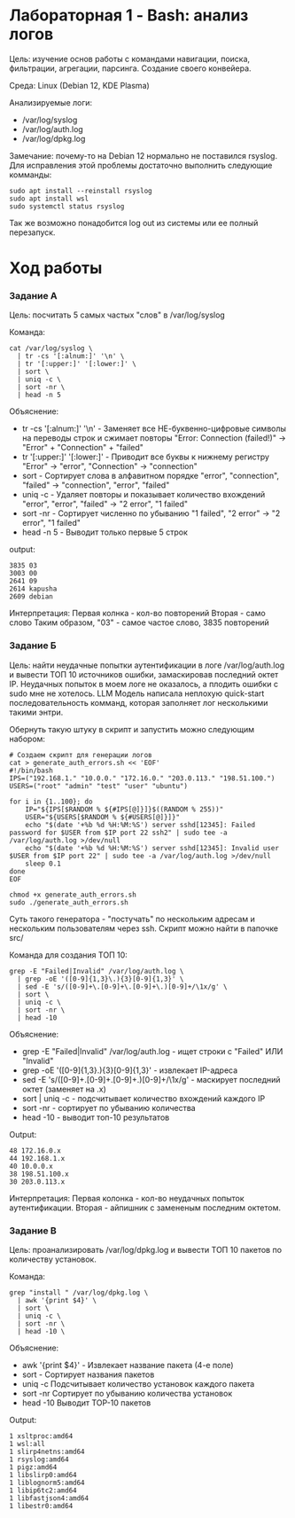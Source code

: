 # Лабораторная 1 - Bash: анализ логов
Цель: изучение основ работы с командами навигации, поиска, фильтрации, агрегации, парсинга. Создание своего конвейера.

Среда: Linux (Debian 12, KDE Plasma)

Анализируемые логи:
- /var/log/syslog
- /var/log/auth.log
- /var/log/dpkg.log

Замечание: почему-то на Debian 12 нормально не поставился rsyslog. Для исправления этой проблемы достаточно выполнить следующие комманды:
```
sudo apt install --reinstall rsyslog
sudo apt install wsl
sudo systemctl status rsyslog
```

Так же возможно понадобится log out из системы или ее полный перезапуск.

# Ход работы
### Задание А
Цель: посчитать 5 самых частых "слов" в /var/log/syslog

Команда:
```
cat /var/log/syslog \
  | tr -cs '[:alnum:]' '\n' \
  | tr '[:upper:]' '[:lower:]' \
  | sort \
  | uniq -c \
  | sort -nr \
  | head -n 5
```

Объяснение:
- tr -cs '[:alnum:]' '\n' - Заменяет все НЕ-буквенно-цифровые символы на переводы строк и сжимает повторы	"Error: Connection (failed!)" → "Error" + "Connection" + "failed"
- tr '[:upper:]' '[:lower:]' - Приводит все буквы к нижнему регистру	"Error" → "error", "Connection" → "connection"
- sort - Сортирует слова в алфавитном порядке	"error", "connection", "failed" → "connection", "error", "failed"
- uniq -c - Удаляет повторы и показывает количество вхождений	"error", "error", "failed" → "2 error", "1 failed"
- sort -nr - Сортирует численно по убыванию	"1 failed", "2 error" → "2 error", "1 failed"
- head -n 5 - Выводит только первые 5 строк

output:
```
3835 03
3003 00
2641 09
2614 kapusha
2609 debian
```

Интерпретация:
Первая колнка - кол-во повторений
Вторая - само слово
Таким образом, "03" - самое частое слово, 3835 повторений

### Задание Б
Цель: найти неудачные попытки аутентификации в логе /var/log/auth.log и вывести ТОП 10 источников ошибки, замаскировав последний октет IP.
Неудачных попыток в моем логе не оказалось, а плодить ошибки с sudo мне не хотелось. LLM Модель написала неплохую quick-start последовательность комманд, которая заполняет лог несколькими такими энтри.

Обернуть такую штуку в скрипт и запустить можно следующим набором:
```
# Создаем скрипт для генерации логов
cat > generate_auth_errors.sh << 'EOF'
#!/bin/bash
IPS=("192.168.1." "10.0.0." "172.16.0." "203.0.113." "198.51.100.")
USERS=("root" "admin" "test" "user" "ubuntu")

for i in {1..100}; do
    IP="${IPS[$RANDOM % ${#IPS[@]}]}$((RANDOM % 255))"
    USER="${USERS[$RANDOM % ${#USERS[@]}]}"
    echo "$(date '+%b %d %H:%M:%S') server sshd[12345]: Failed password for $USER from $IP port 22 ssh2" | sudo tee -a /var/log/auth.log >/dev/null
    echo "$(date '+%b %d %H:%M:%S') server sshd[12345]: Invalid user $USER from $IP port 22" | sudo tee -a /var/log/auth.log >/dev/null
    sleep 0.1
done
EOF

chmod +x generate_auth_errors.sh
sudo ./generate_auth_errors.sh
```

Суть такого генератора - "постучать" по нескольким адресам и нескольким пользователям через ssh. Скрипт можно найти в папочке src/

Команда для создания ТОП 10:
```
grep -E "Failed|Invalid" /var/log/auth.log \
  | grep -oE '([0-9]{1,3}\.){3}[0-9]{1,3}' \
  | sed -E 's/([0-9]+\.[0-9]+\.[0-9]+\.)[0-9]+/\1x/g' \
  | sort \
  | uniq -c \
  | sort -nr \
  | head -10
```

Объяснение:
- grep -E "Failed|Invalid" /var/log/auth.log - ищет строки с "Failed" ИЛИ "Invalid"
- grep -oE '([0-9]{1,3}\.){3}[0-9]{1,3}' - извлекает IP-адреса
- sed -E 's/([0-9]+\.[0-9]+\.[0-9]+\.)[0-9]+/\1x/g' - маскирует последний октет (заменяет на .x)
- sort | uniq -c - подсчитывает количество вхождений каждого IP
- sort -nr - сортирует по убыванию количества
- head -10 - выводит топ-10 результатов

Output:
```
48 172.16.0.x
44 192.168.1.x
40 10.0.0.x
38 198.51.100.x
30 203.0.113.x
```

Интерпретация:
Первая колонка - кол-во неудачных попыток аутентификации. Вторая - айпишник с замененым последним октетом.

### Задание В
Цель: проанализировать /var/log/dpkg.log и вывести ТОП 10 пакетов по количеству установок.

Команда:
```
grep "install " /var/log/dpkg.log \
  | awk '{print $4}' \
  | sort \
  | uniq -c \
  | sort -nr \
  | head -10 \
```

Объяснение:
- awk '{print $4}' - Извлекает название пакета (4-е поле)
- sort - Сортирует названия пакетов
- uniq -c Подсчитывает количество установок каждого пакета
- sort -nr Сортирует по убыванию количества установок
- head -10 Выводит TOP-10 пакетов

Output:
```
1 xsltproc:amd64
1 wsl:all
1 slirp4netns:amd64
1 rsyslog:amd64
1 pigz:amd64
1 libslirp0:amd64
1 liblognorm5:amd64
1 libip6tc2:amd64
1 libfastjson4:amd64
1 libestr0:amd64
```

